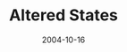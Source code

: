 ---
layout: music 
title: "Altered States"
series: "United States Of Addiction"
date: 2004-10-16 
description: "It’s no secret. Addictions seem to be everywhere. There are those of us that wrestle with the “big” stuff. Maybe its feeling trapped by drugs or alcohol. Or something like sex, overeating or gambling. And then there are some of us that struggle with not s"
audio: "http://www.crossroads.net/audio/2004/2004_09_USA/USA_03_10-16-04_Altered_States.mp3"
audio-duration: "39:11"
src: "http://www.crossroads.net/players/media/mediumHz/bigscreen.addition.jpg"
---